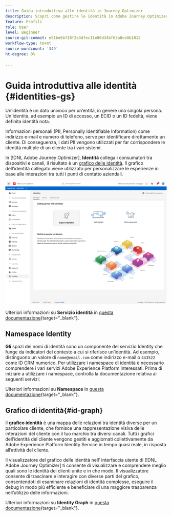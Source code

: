 ```yaml
---
title: Guida introduttiva alle identità in Journey Optimizer
description: Scopri come gestire le identità in Adobe Journey Optimizer
feature: Profili
role: User
level: Beginner
source-git-commit: e51be6bf18f2e3dfec11e80d34bf63a8ce8b1012
workflow-type: tm+mt
source-wordcount: '349'
ht-degree: 0%

---
```


# Guida introduttiva alle identità {#identities-gs}

Un’identità è un dato univoco per un’entità, in genere una singola persona. Un&#39;identità, ad esempio un ID di accesso, un ECID o un ID fedeltà, viene definita identità nota.

Informazioni personali (PII, Personally Identifiable Information) come indirizzo e-mail e numero di telefono, serve per identificare direttamente un cliente. Di conseguenza, i dati PII vengono utilizzati per far corrispondere le identità multiple di un cliente tra i vari sistemi.

In [!DNL Adobe Journey Optimizer], **Identità** collega i consumatori tra dispositivi e canali, il risultato è un [grafico delle identità](#id-graph). Il grafico dell’identità collegato viene utilizzato per personalizzare le esperienze in base alle interazioni tra tutti i punti di contatto aziendali.

![](assets/identities-home.png)

Ulteriori informazioni su **Servizio identità** in [questa documentazione](https://experienceleague.adobe.com/docs/experience-platform/identity/home.html){target=&quot;_blank&quot;}.

## Namespace Identity

**Gli** spazi dei nomi di identità sono un componente del servizio Identity che funge da indicatori del contesto a cui si riferisce un’identità. Ad esempio, distinguono un valore di `name@email.com` come indirizzo e-mail o `443522` come ID CRM numerico. Per utilizzare i namespace di identità è necessario comprendere i vari servizi Adobe Experience Platform interessati. Prima di iniziare a utilizzare i namespace, controlla la documentazione relativa ai seguenti servizi:

Ulteriori informazioni su **Namespace** in [questa documentazione](https://experienceleague.adobe.com/docs/experience-platform/identity/namespaces.html){target=&quot;_blank&quot;}.

## Grafico di identità{#id-graph}

Il **grafico identità** è una mappa delle relazioni tra identità diverse per un particolare cliente, che fornisce una rappresentazione visiva delle interazioni del cliente con il tuo marchio tra diversi canali. Tutti i grafici dell’identità del cliente vengono gestiti e aggiornati collettivamente da Adobe Experience Platform Identity Service in tempo quasi reale, in risposta all’attività del cliente.

Il visualizzatore del grafico delle identità nell’ interfaccia utente di [!DNL Adobe Journey Optimizer] ti consente di visualizzare e comprendere meglio quali sono le identità dei clienti unite e in che modo. Il visualizzatore consente di trascinare e interagire con diverse parti del grafico, consentendoti di esaminare relazioni di identità complesse, eseguire il debug in modo più efficiente e beneficiare di una maggiore trasparenza nell’utilizzo delle informazioni.

Ulteriori informazioni su **Identity Graph** in [questa documentazione](https://experienceleague.adobe.com/docs/experience-platform/identity/ui/identity-graph-viewer.html){target=&quot;_blank&quot;}.

